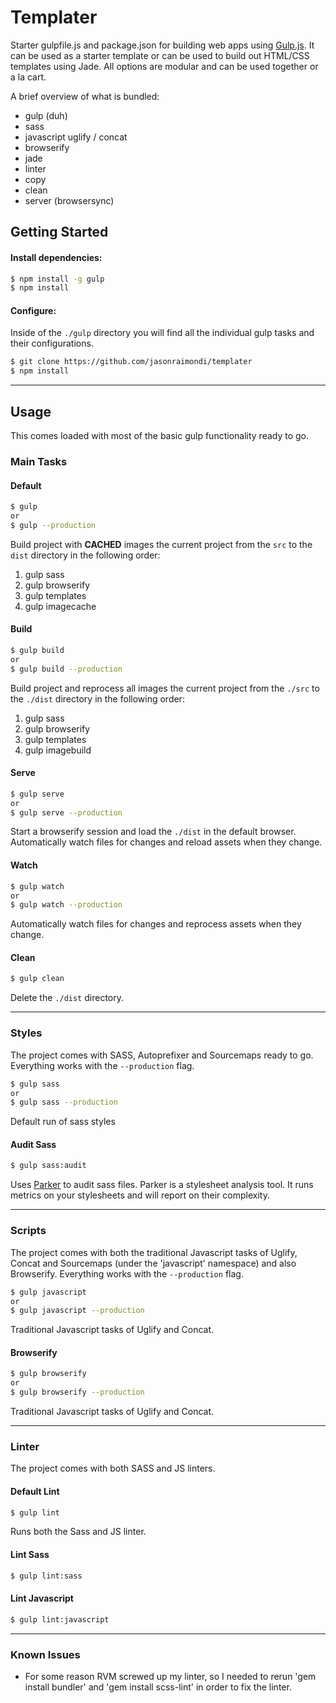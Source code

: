 # Templater

Starter gulpfile.js and package.json for building web apps using [Gulp.js](http://gulpjs.com/). It can be used as a starter template or can be used to build out HTML/CSS templates using Jade. All options are modular and can be used together or a la cart.

A brief overview of what is bundled:

* gulp (duh)
* sass
* javascript uglify / concat
* browserify
* jade
* linter
* copy
* clean
* server (browsersync)

## Getting Started

#### Install dependencies:

```bash
$ npm install -g gulp
$ npm install
```

#### Configure:
Inside of the `./gulp` directory you will find all the individual gulp tasks and their configurations.

```bash
$ git clone https://github.com/jasonraimondi/templater
$ npm install
```


---

## Usage
This comes loaded with most of the basic gulp functionality ready to go.

### Main Tasks

#### Default
```bash
$ gulp
or
$ gulp --production
```
Build project with **CACHED** images the current project from the `src` to the `dist` directory in the following order:
1. gulp sass
2. gulp browserify
3. gulp templates
4. gulp imagecache



#### Build
```bash
$ gulp build
or
$ gulp build --production
```
Build project and reprocess all images the current project from the `./src` to the `./dist` directory in the following order:
1. gulp sass
2. gulp browserify
3. gulp templates
4. gulp imagebuild


#### Serve
```bash
$ gulp serve
or
$ gulp serve --production
```
Start a browserify session and load the `./dist` in the default browser. Automatically watch files for changes and reload assets when they change.

#### Watch
```bash
$ gulp watch
or
$ gulp watch --production
```
Automatically watch files for changes and reprocess assets when they change.

#### Clean
```bash
$ gulp clean
```
Delete the `./dist` directory.

---

### Styles
The project comes with SASS, Autoprefixer and Sourcemaps ready to go. Everything works with the `--production` flag.

```bash
$ gulp sass
or
$ gulp sass --production
```
Default run of sass styles

#### Audit Sass

```bash
$ gulp sass:audit
```
Uses [Parker](https://github.com/katiefenn/parker) to audit sass files.  Parker is a stylesheet analysis tool. It runs metrics on your stylesheets and will report on their complexity.

---

### Scripts
The project comes with both the traditional Javascript tasks of Uglify,  Concat and Sourcemaps (under the 'javascript' namespace) and also Browserify. Everything works with the `--production` flag.

```bash
$ gulp javascript
or
$ gulp javascript --production
```
Traditional Javascript tasks of Uglify and Concat.

#### Browserify

```bash
$ gulp browserify
or
$ gulp browserify --production
```
Traditional Javascript tasks of Uglify and Concat.

---

### Linter
The project comes with both SASS and JS linters.

#### Default Lint
```bash
$ gulp lint
```
Runs both the Sass and JS linter.

#### Lint Sass
```bash
$ gulp lint:sass
```

#### Lint Javascript
```bash
$ gulp lint:javascript
```



---

### Known Issues
* For some reason RVM screwed up my linter, so I needed to rerun 'gem install bundler' and 'gem install scss-lint' in order to fix the linter.
